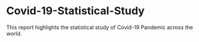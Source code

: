 # Covid-19-Statistical-Study
This report highlights the statistical study of Covid-19 Pandemic across the world.
